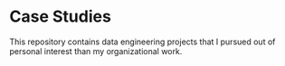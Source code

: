 # Case Studies
This repository contains data engineering projects that I pursued out of personal interest than my organizational work.
